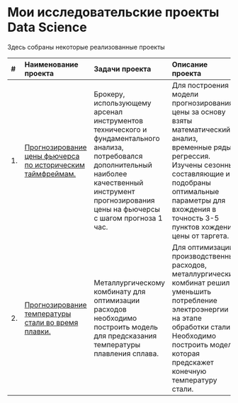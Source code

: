 # Mои исследовательские проекты Data Science

Здесь собраны некоторые реализованные проекты

|  #  | Наименование проекта        | Задачи проекта  | Описание проекта | Навыки и инструменты
|:----|:--------------------------- |:----------------|:-----------------|:-----------------
|  1. | [Прогнозирование цены фьючерса по историческим таймфреймам.](https://github.com/AlexandreFyodorov/PortFolio/tree/main/Price_Forecasting) | Брокеру, использующему арсенал инструментов технического и фундаментального анализа, потребовался дополнительный наиболее качественный инструмент прогнозирования цены на фьючерсы с шагом прогноза 1 час.| Для построения модели прогнозирования цены за основу взяты математический анализ, временные ряды и регрессия. Изучены сезонные составляющие и подобраны оптимальные параметры для вхождения в точность 3-5 пунктов хождения цены от таргета. | Python, Pandas, Mathplotlob, Scikit-learn, исследовательский анализ данных, классификация.
|  2. | [Прогнозирование температуры стали во время плавки.](https://github.com/AlexandreFyodorov/My_Proects/tree/main/Optimization_of_industrial_costs) | Металлургическому комбинату для оптимизации расходов необходимо построить модель для предсказания температуры плавления сплава.| Для оптимизации производственных расходов, металлургический комбинат решил уменьшить потребление электроэнергии на этапе обработки стали. Необходимо построить модель, которая предскажет конечную температуру стали. | Python, Pandas, Mathplotlob, Scikit-learn, исследовательский анализ данных, классификация       


